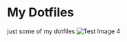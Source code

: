 # My Dotfiles
just some of my dotfiles
![Test Image 4](https://github.com/maresceres/Dotfiles/blob/master/Picture/1.png)
